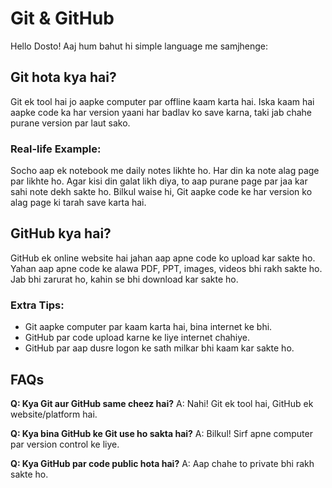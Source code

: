 # Git & GitHub

Hello Dosto! Aaj hum bahut hi simple language me samjhenge:

## Git hota kya hai?
Git ek tool hai jo aapke computer par offline kaam karta hai. Iska kaam hai aapke code ka har version yaani har badlav ko save karna, taki jab chahe purane version par laut sako.

### Real-life Example:
Socho aap ek notebook me daily notes likhte ho. Har din ka note alag page par likhte ho. Agar kisi din galat likh diya, to aap purane page par jaa kar sahi note dekh sakte ho. Bilkul waise hi, Git aapke code ke har version ko alag page ki tarah save karta hai.

## GitHub kya hai?
GitHub ek online website hai jahan aap apne code ko upload kar sakte ho. Yahan aap apne code ke alawa PDF, PPT, images, videos bhi rakh sakte ho. Jab bhi zarurat ho, kahin se bhi download kar sakte ho.

### Extra Tips:
- Git aapke computer par kaam karta hai, bina internet ke bhi.
- GitHub par code upload karne ke liye internet chahiye.
- GitHub par aap dusre logon ke sath milkar bhi kaam kar sakte ho.

## FAQs
**Q: Kya Git aur GitHub same cheez hai?**
A: Nahi! Git ek tool hai, GitHub ek website/platform hai.

**Q: Kya bina GitHub ke Git use ho sakta hai?**
A: Bilkul! Sirf apne computer par version control ke liye.

**Q: Kya GitHub par code public hota hai?**
A: Aap chahe to private bhi rakh sakte ho.
